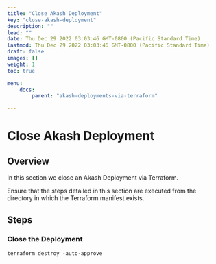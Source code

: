 ```yaml
---
title: "Close Akash Deployment"
key: "close-akash-deployment"
description: ""
lead: ""
date: Thu Dec 29 2022 03:03:46 GMT-0800 (Pacific Standard Time)
lastmod: Thu Dec 29 2022 03:03:46 GMT-0800 (Pacific Standard Time)
draft: false
images: []
weight: 1
toc: true

menu:
    docs:
        parent: "akash-deployments-via-terraform"

---
```

Close Akash Deployment
======================

**Overview**
------------

In this section we close an Akash Deployment via Terraform.

Ensure that the steps detailed in this section are executed from the directory in which the Terraform manifest exists.

**Steps**
---------

### Close the Deployment

    terraform destroy -auto-approve
